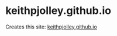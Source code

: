 # keithpjolley.github.io

Creates this site: [keithpjolley.github.io](https://keithpjolley.github.io)
